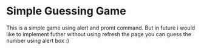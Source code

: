 <h1>Simple Guessing Game</h1>
<p>This is a simple game using alert and promt command. But in future i would like to implement futher without using 
refresh the page you can guess the number using alert box :)</p>